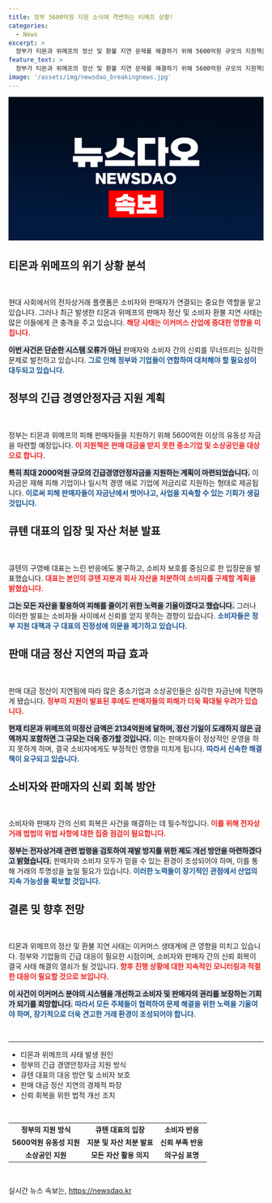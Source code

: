 ```yaml
---
title: 정부 5600억원 지원 소식에 격변하는 티메프 상황!
categories:
  - News
excerpt: >
  정부가 티몬과 위메프의 정산 및 환불 지연 문제를 해결하기 위해 5600억원 규모의 지원책을 발표했습니다. 구영배 큐텐 대표는 쌓인 소비자 피해를 줄이기 위해 자산을 처분하겠다고 밝혔으나 소비자들 사이에선 신뢰 위기와 의구심이 커지고 있습니다.
feature_text: >
  정부가 티몬과 위메프의 정산 및 환불 지연 문제를 해결하기 위해 5600억원 규모의 지원책을 발표했습니다. 구영배 큐텐 대표는 쌓인 소비자 피해를 줄이기 위해 자산을 처분하겠다고 밝혔으나 소비자들 사이에선 신뢰 위기와 의구심이 커지고 있습니다.
image: '/assets/img/newsdao_breakingnews.jpg'
---
```


<p><img src="/assets/img/newsdao_breakingnews.jpg" alt="pcversion 속보" /></p>

<h2 data-ke-size="size26">티몬과 위메프의 위기 상황 분석</h2>

<p data-ke-size="size16">&nbsp;</p>

<p>현대 사회에서의 전자상거래 플랫폼은 소비자와 판매자가 연결되는 중요한 역할을 맡고 있습니다. 그러나 최근 발생한 티몬과 위메프의 판매자 정산 및 소비자 환불 지연 사태는 많은 이들에게 큰 충격을 주고 있습니다. <b><span style="color: #ee2323;">해당 사태는 이커머스 산업에 중대한 영향을 미칩니다.</span></b></p>

<p><b><span style="background-color: #21538527;">이번 사건은 단순한 시스템 오류가 아닌</span></b> 판매자와 소비자 간의 신뢰를 무너뜨리는 심각한 문제로 발전하고 있습니다. <b><span style="color: #1a5490;">그로 인해 정부와 기업들이 연합하여 대처해야 할 필요성이 대두되고 있습니다.</span></b></p>

<h2 data-ke-size="size26">정부의 긴급 경영안정자금 지원 계획</h2>

<p data-ke-size="size16">&nbsp;</p>

<p>정부는 티몬과 위메프의 피해 판매자들을 지원하기 위해 5600억원 이상의 유동성 자금을 마련할 예정입니다. <b><span style="color: #ee2323;">이 지원책은 판매 대금을 받지 못한 중소기업 및 소상공인을 대상으로 합니다.</span></b></p>

<p><b><span style="background-color: #21538527;">특히 최대 2000억원 규모의 긴급경영안정자금을 지원하는 계획이 마련되었습니다.</span></b> 이 자금은 재해 피해 기업이나 일시적 경영 애로 기업에 저금리로 지원하는 형태로 제공됩니다. <b><span style="color: #1a5490;">이로써 피해 판매자들이 자금난에서 벗어나고, 사업을 지속할 수 있는 기회가 생길 것입니다.</span></b></p>

<h2 data-ke-size="size26">큐텐 대표의 입장 및 자산 처분 발표</h2>

<p data-ke-size="size16">&nbsp;</p>

<p>큐텐의 구영배 대표는 느린 반응에도 불구하고, 소비자 보호를 중심으로 한 입장문을 발표했습니다. <b><span style="color: #ee2323;">대표는 본인의 큐텐 지분과 회사 자산을 처분하여 소비자를 구제할 계획을 밝혔습니다.</span></b></p>

<p><b><span style="background-color: #21538527;">그는 모든 자산을 활용하여 피해를 줄이기 위한 노력을 기울이겠다고 했습니다.</span></b> 그러나 이러한 발표는 소비자들 사이에서 신뢰를 얻지 못하는 경향이 있습니다. <b><span style="color: #1a5490;">소비자들은 정부 지원 대책과 구 대표의 진정성에 의문을 제기하고 있습니다.</span></b></p>

<h2 data-ke-size="size26">판매 대금 정산 지연의 파급 효과</h2>

<p data-ke-size="size16">&nbsp;</p>

<p>판매 대금 정산이 지연됨에 따라 많은 중소기업과 소상공인들은 심각한 자금난에 직면하게 됐습니다. <b><span style="color: #ee2323;">정부의 지원이 발표된 후에도 판매자들의 피해가 더욱 확대될 우려가 있습니다.</span></b></p>

<p><b><span style="background-color: #21538527;">현재 티몬과 위메프의 미정산 금액은 2134억원에 달하며, 정산 기일이 도래하지 않은 금액까지 포함하면 그 규모는 더욱 증가할 것입니다.</span></b> 이는 판매자들이 정상적인 운영을 하지 못하게 하며, 결국 소비자에게도 부정적인 영향을 미치게 됩니다. <b><span style="color: #1a5490;">따라서 신속한 해결책이 요구되고 있습니다.</span></b></p>

<h2 data-ke-size="size26">소비자와 판매자의 신뢰 회복 방안</h2>

<p data-ke-size="size16">&nbsp;</p>

<p>소비자와 판매자 간의 신뢰 회복은 사건을 해결하는 데 필수적입니다. <b><span style="color: #ee2323;">이를 위해 전자상거래 법법의 위법 사항에 대한 집중 점검이 필요합니다.</span></b></p>

<p><b><span style="background-color: #21538527;">정부는 전자상거래 관련 법령을 검토하여 재발 방지를 위한 제도 개선 방안을 마련하겠다고 밝혔습니다.</span></b> 판매자와 소비자 모두가 믿을 수 있는 환경이 조성되어야 하며, 이를 통해 거래의 투명성을 높일 필요가 있습니다. <b><span style="color: #1a5490;">이러한 노력들이 장기적인 관점에서 산업의 지속 가능성을 확보할 것입니다.</span></b></p>

<h2 data-ke-size="size26">결론 및 향후 전망</h2>

<p data-ke-size="size16">&nbsp;</p>

<p>티몬과 위메프의 정산 및 환불 지연 사태는 이커머스 생태계에 큰 영향을 미치고 있습니다. 정부와 기업들의 긴급 대응이 필요한 시점이며, 소비자와 판매자 간의 신뢰 회복이 결국 사태 해결의 열쇠가 될 것입니다. <b><span style="color: #ee2323;">향후 진행 상황에 대한 지속적인 모니터링과 적절한 대응이 필요할 것으로 보입니다.</span></b> </p>

<p><b><span style="background-color: #21538527;">이 사건이 이커머스 분야의 시스템을 개선하고 소비자 및 판매자의 권리를 보장하는 기회가 되기를 희망합니다.</span></b> <b><span style="color: #1a5490;">따라서 모든 주체들이 협력하여 문제 해결을 위한 노력을 기울여야 하며, 장기적으로 더욱 견고한 거래 환경이 조성되어야 합니다.</span></b></p>

<p data-ke-size="size16">&nbsp;</p>

<hr/>

<ul>
    <li>티몬과 위메프의 사태 발생 원인</li>
    <li>정부의 긴급 경영안정자금 지원 방식</li>
    <li>큐텐 대표의 대응 방안 및 소비자 보호</li>
    <li>판매 대금 정산 지연의 경제적 파장</li>
    <li>신뢰 회복을 위한 법적 개선 조치</li>
</ul>

<p data-ke-size="size16">&nbsp;</p> 

<table>
    <tr>
        <td style="text-align: center; height: 17px;"><b>정부의 지원 방식</b></td>
        <td style="text-align: center; height: 17px;"><b>큐텐 대표의 입장</b></td>
        <td style="text-align: center; height: 17px;"><b>소비자 반응</b></td>
    </tr>
    <tr>
        <td style="text-align: center; height: 17px;"><b>5600억원 유동성 지원</b></td>
        <td style="text-align: center; height: 17px;"><b>지분 및 자산 처분 발표</b></td>
        <td style="text-align: center; height: 17px;"><b>신뢰 부족 반응</b></td>
    </tr>
    <tr>
        <td style="text-align: center; height: 17px;"><b>소상공인 지원</b></td>
        <td style="text-align: center; height: 17px;"><b>모든 자산 활용 의지</b></td>
        <td style="text-align: center; height: 17px;"><b>의구심 표명</b></td>
    </tr>
</table>

<p data-ke-size="size16">&nbsp;</p>
실시간 뉴스 속보는, <a href="https://newsdao.kr" rel="dofollow">https://newsdao.kr</a>


